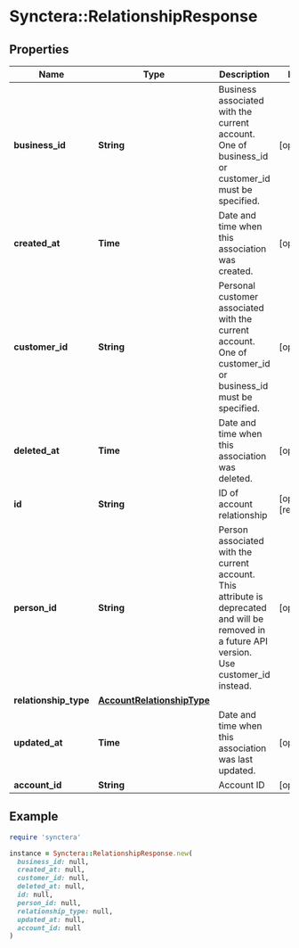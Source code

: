# Synctera::RelationshipResponse

## Properties

| Name | Type | Description | Notes |
| ---- | ---- | ----------- | ----- |
| **business_id** | **String** | Business associated with the current account. One of business_id or customer_id must be specified. | [optional] |
| **created_at** | **Time** | Date and time when this association was created. | [optional] |
| **customer_id** | **String** | Personal customer associated with the current account. One of customer_id or business_id must be specified. | [optional] |
| **deleted_at** | **Time** | Date and time when this association was deleted. | [optional] |
| **id** | **String** | ID of account relationship | [optional][readonly] |
| **person_id** | **String** | Person associated with the current account. This attribute is deprecated and will be removed in a future API version. Use customer_id instead. | [optional] |
| **relationship_type** | [**AccountRelationshipType**](AccountRelationshipType.md) |  |  |
| **updated_at** | **Time** | Date and time when this association was last updated. | [optional] |
| **account_id** | **String** | Account ID | [optional] |

## Example

```ruby
require 'synctera'

instance = Synctera::RelationshipResponse.new(
  business_id: null,
  created_at: null,
  customer_id: null,
  deleted_at: null,
  id: null,
  person_id: null,
  relationship_type: null,
  updated_at: null,
  account_id: null
)
```

